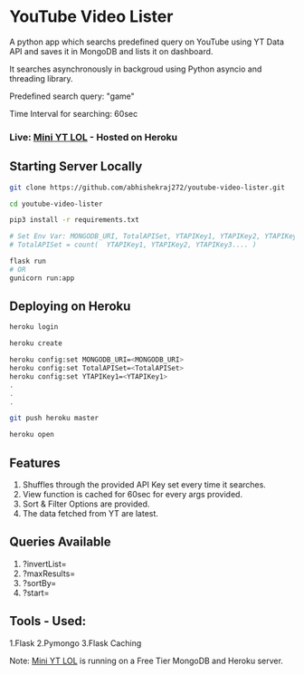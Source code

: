 # YouTube Video Lister

A python app which searchs predefined query on YouTube using YT Data API and saves it in MongoDB and lists it on dashboard.

It searches asynchronously in backgroud using Python asyncio and threading library.

Predefined search query: "game"

Time Interval for searching: 60sec

### Live: [Mini YT LOL](https://mini-yt-lol.herokuapp.com/dashboard) - Hosted on Heroku

## Starting Server Locally
```bash
git clone https://github.com/abhishekraj272/youtube-video-lister.git

cd youtube-video-lister

pip3 install -r requirements.txt

# Set Env Var: MONGODB_URI, TotalAPISet, YTAPIKey1, YTAPIKey2, YTAPIKey3....
# TotalAPISet = count(  YTAPIKey1, YTAPIKey2, YTAPIKey3.... ) 

flask run 
# OR
gunicorn run:app
```

## Deploying on Heroku

```bash
heroku login

heroku create

heroku config:set MONGODB_URI=<MONGODB_URI>
heroku config:set TotalAPISet=<TotalAPISet>
heroku config:set YTAPIKey1=<YTAPIKey1>
.
.
.

git push heroku master

heroku open
```

## Features
1. Shuffles through the provided API Key set every time it searches.
2. View function is cached for 60sec for every args provided.
3. Sort & Filter Options are provided.
4. The data fetched from YT are latest.

## Queries Available
1. ?invertList=
2. ?maxResults=
3. ?sortBy=
4. ?start=

## Tools - Used:
1.Flask
2.Pymongo
3.Flask Caching

Note: [Mini YT LOL](https://mini-yt-lol.herokuapp.com/dashboard) is running on a Free Tier MongoDB and Heroku server.
